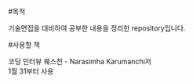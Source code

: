 #목적


기술면접을 대비하여 공부한 내용을 정리한 repository입니다.  


#사용할 책


코딩 인터뷰 퀘스천 - Narasimha Karumanchi저  
1월 31부터 사용  



